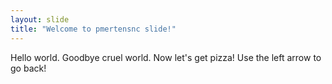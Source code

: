 ```yaml
---
layout: slide
title: "Welcome to pmertensnc slide!"
---
```

Hello world. Goodbye cruel world. Now let's get pizza!
Use the left arrow to go back!
